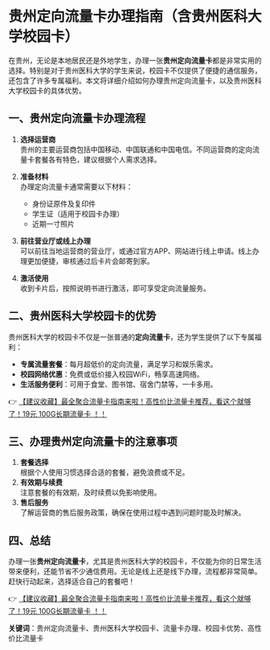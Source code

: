 # 贵州定向流量卡办理指南（含贵州医科大学校园卡）

在贵州，无论是本地居民还是外地学生，办理一张**贵州定向流量卡**都是非常实用的选择。特别是对于贵州医科大学的学生来说，校园卡不仅提供了便捷的通信服务，还包含了许多专属福利。本文将详细介绍如何办理贵州定向流量卡，以及贵州医科大学校园卡的具体优势。

## 一、贵州定向流量卡办理流程

1. **选择运营商**  
   贵州的主要运营商包括中国移动、中国联通和中国电信。不同运营商的定向流量卡套餐各有特色，建议根据个人需求选择。

2. **准备材料**  
   办理定向流量卡通常需要以下材料：  
   - 身份证原件及复印件  
   - 学生证（适用于校园卡办理）  
   - 近期一寸照片  

3. **前往营业厅或线上办理**  
   可以前往当地运营商的营业厅，或通过官方APP、网站进行线上申请。线上办理更加便捷，审核通过后卡片会邮寄到家。

4. **激活使用**  
   收到卡片后，按照说明书进行激活，即可享受定向流量服务。

## 二、贵州医科大学校园卡的优势

贵州医科大学的校园卡不仅是一张普通的**定向流量卡**，还为学生提供了以下专属福利：  
- **专属流量套餐**：每月超低价的定向流量，满足学习和娱乐需求。  
- **校园网络优惠**：免费或低价接入校园WiFi，畅享高速网络。  
- **生活服务便利**：可用于食堂、图书馆、宿舍门禁等，一卡多用。  

👉 [【建议收藏】最全聚合流量卡指南来啦！高性价比流量卡推荐，看这个就够了！19元 100G长期流量卡 ！！](https://bit.ly/Liuliangka)

## 三、办理贵州定向流量卡的注意事项

1. **套餐选择**  
   根据个人使用习惯选择合适的套餐，避免浪费或不足。  
2. **有效期与续费**  
   注意套餐的有效期，及时续费以免影响使用。  
3. **售后服务**  
   了解运营商的售后服务政策，确保在使用过程中遇到问题时能及时解决。

## 四、总结

办理一张**贵州定向流量卡**，尤其是贵州医科大学的校园卡，不仅能为你的日常生活带来便利，还能节省不少通信费用。无论是线上还是线下办理，流程都非常简单。赶快行动起来，选择适合自己的套餐吧！

👉 [【建议收藏】最全聚合流量卡指南来啦！高性价比流量卡推荐，看这个就够了！19元 100G长期流量卡 ！！](https://bit.ly/Liuliangka)

**关键词**：贵州定向流量卡、贵州医科大学校园卡、流量卡办理、校园卡优势、高性价比流量卡
